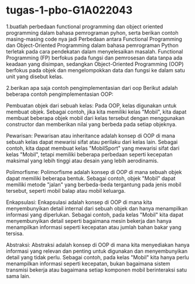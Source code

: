 # tugas-1-pbo-G1A022043

1.buatlah perbedaan functional programming dan object oriented programming dalam bahasa pemrograman pyhon, serta berikan contoh masing-masing code nya
jadi Perbedaan antara Functional Programming dan Object-Oriented Programming dalam bahasa pemrograman Python terletak pada cara pendekatan dalam menyelesaikan masalah. Functional Programming (FP) berfokus pada fungsi dan pemrosesan data tanpa ada keadaan yang disimpan, sedangkan Object-Oriented Programming (OOP) berfokus pada objek dan mengelompokkan data dan fungsi ke dalam satu unit yang disebut kelas.

2.berikan apa saja contoh pengimplementasian dari oop
Berikut adalah beberapa contoh pengimplementasian OOP:

Pembuatan objek dari sebuah kelas: Pada OOP, kelas digunakan untuk membuat objek. Sebagai contoh, jika kita memiliki kelas "Mobil", kita dapat membuat beberapa objek mobil dari kelas tersebut dengan menggunakan constructor dan memberikan nilai yang berbeda pada setiap objeknya.

Pewarisan: Pewarisan atau inheritance adalah konsep di OOP di mana sebuah kelas dapat mewarisi sifat atau perilaku dari kelas lain. Sebagai contoh, kita dapat membuat kelas "MobilSport" yang mewarisi sifat dari kelas "Mobil", tetapi memiliki beberapa perbedaan seperti kecepatan maksimal yang lebih tinggi atau desain yang lebih aerodinamis.

Polimorfisme: Polimorfisme adalah konsep di OOP di mana sebuah objek dapat memiliki beberapa bentuk. Sebagai contoh, objek "Mobil" dapat memiliki metode "jalan" yang berbeda-beda tergantung pada jenis mobil tersebut, seperti mobil balap atau mobil keluarga.

Enkapsulasi: Enkapsulasi adalah konsep di OOP di mana kita menyembunyikan detail internal dari sebuah objek dan hanya menampilkan informasi yang diperlukan. Sebagai contoh, pada kelas "Mobil" kita dapat menyembunyikan detail seperti bagaimana mesin bekerja dan hanya menampilkan informasi seperti kecepatan atau jumlah bahan bakar yang tersisa.

Abstraksi: Abstraksi adalah konsep di OOP di mana kita menyediakan hanya informasi yang relevan dan penting untuk digunakan dan menyembunyikan detail yang tidak perlu. Sebagai contoh, pada kelas "Mobil" kita hanya perlu menampilkan informasi seperti kecepatan, bukan bagaimana sistem transmisi bekerja atau bagaimana setiap komponen mobil berinteraksi satu sama lain.
